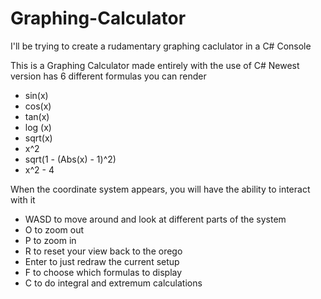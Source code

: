# Graphing-Calculator
I'll be trying to create a rudamentary graphing caclulator in a C# Console

This is a Graphing Calculator made entirely with the use of C#
Newest version has 6 different formulas you can render
- sin(x)
- cos(x)
- tan(x)
- log (x)
- sqrt(x)
- x^2
- sqrt(1 - (Abs(x) - 1)^2)
- x^2 - 4

When the coordinate system appears, you will have the ability to interact with it
- WASD to move around and look at different parts of the system
- O to zoom out
- P to zoom in
- R to reset your view back to the orego
- Enter to just redraw the current setup
- F to choose which formulas to display
- C to do integral and extremum calculations 